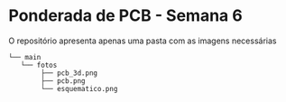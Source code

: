 # Ponderada de PCB - Semana 6

O repositório apresenta apenas uma pasta com as imagens necessárias

```
└── main
   └── fotos
        ├── pcb_3d.png
        ├── pcb.png
        └── esquematico.png
```

